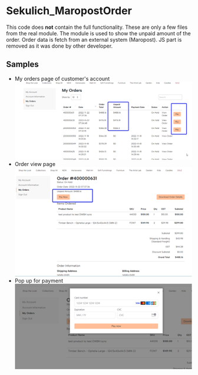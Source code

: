 # Sekulich_MaropostOrder
This code does __not__ contain the full functionality. These are only a few files from the real module. The module is used to show the unpaid amount of the order. Order data is fetch from an external system (Maropost).
JS part is removed as it was done by other developer.

## Samples
* My orders page of customer's account
![my orders](my_orders.png)
* Order view page
  ![order view](order_view.png)
* Pop up for payment
![payment](payment_popup.png)
